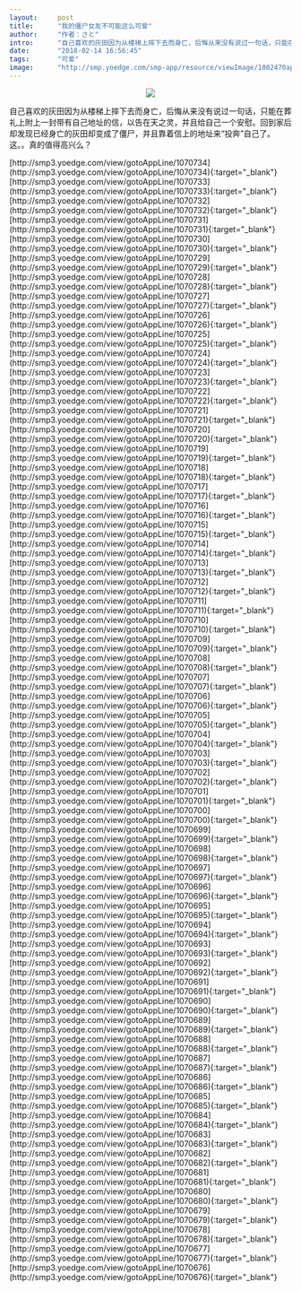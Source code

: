 ```yaml
---
layout:     post
title:      "我的僵尸女友不可能这么可爱"
author:     "作者：さと"
intro:      "自己喜欢的灰田因为从楼梯上摔下去而身亡，后悔从来没有说过一句话，只能在葬礼上附上一封带有自己地址的信，以告在天之灵，并且给自己一个安慰。回到家后却发现已经身亡的灰田却变成了僵尸，并且靠着信上的地址来“投奔”自己了。这。。真的值得高兴么？"
date:       "2018-02-14 16:56:45"
tags:       "可爱"
image:      "http://smp.yoedge.com/smp-app/resource/viewImage/1002470appline.png"
---
```

<div style="text-align: center">
<p><img src="http://smp.yoedge.com/smp-app/resource/viewImage/1002470appline.png"/></p>
</div>
<p class="post-meta">
<span>自己喜欢的灰田因为从楼梯上摔下去而身亡，后悔从来没有说过一句话，只能在葬礼上附上一封带有自己地址的信，以告在天之灵，并且给自己一个安慰。回到家后却发现已经身亡的灰田却变成了僵尸，并且靠着信上的地址来“投奔”自己了。这。。真的值得高兴么？</span>
</p>
[http://smp3.yoedge.com/view/gotoAppLine/1070734](http://smp3.yoedge.com/view/gotoAppLine/1070734){:target="_blank"}
[http://smp3.yoedge.com/view/gotoAppLine/1070733](http://smp3.yoedge.com/view/gotoAppLine/1070733){:target="_blank"}
[http://smp3.yoedge.com/view/gotoAppLine/1070732](http://smp3.yoedge.com/view/gotoAppLine/1070732){:target="_blank"}
[http://smp3.yoedge.com/view/gotoAppLine/1070731](http://smp3.yoedge.com/view/gotoAppLine/1070731){:target="_blank"}
[http://smp3.yoedge.com/view/gotoAppLine/1070730](http://smp3.yoedge.com/view/gotoAppLine/1070730){:target="_blank"}
[http://smp3.yoedge.com/view/gotoAppLine/1070729](http://smp3.yoedge.com/view/gotoAppLine/1070729){:target="_blank"}
[http://smp3.yoedge.com/view/gotoAppLine/1070728](http://smp3.yoedge.com/view/gotoAppLine/1070728){:target="_blank"}
[http://smp3.yoedge.com/view/gotoAppLine/1070727](http://smp3.yoedge.com/view/gotoAppLine/1070727){:target="_blank"}
[http://smp3.yoedge.com/view/gotoAppLine/1070726](http://smp3.yoedge.com/view/gotoAppLine/1070726){:target="_blank"}
[http://smp3.yoedge.com/view/gotoAppLine/1070725](http://smp3.yoedge.com/view/gotoAppLine/1070725){:target="_blank"}
[http://smp3.yoedge.com/view/gotoAppLine/1070724](http://smp3.yoedge.com/view/gotoAppLine/1070724){:target="_blank"}
[http://smp3.yoedge.com/view/gotoAppLine/1070723](http://smp3.yoedge.com/view/gotoAppLine/1070723){:target="_blank"}
[http://smp3.yoedge.com/view/gotoAppLine/1070722](http://smp3.yoedge.com/view/gotoAppLine/1070722){:target="_blank"}
[http://smp3.yoedge.com/view/gotoAppLine/1070721](http://smp3.yoedge.com/view/gotoAppLine/1070721){:target="_blank"}
[http://smp3.yoedge.com/view/gotoAppLine/1070720](http://smp3.yoedge.com/view/gotoAppLine/1070720){:target="_blank"}
[http://smp3.yoedge.com/view/gotoAppLine/1070719](http://smp3.yoedge.com/view/gotoAppLine/1070719){:target="_blank"}
[http://smp3.yoedge.com/view/gotoAppLine/1070718](http://smp3.yoedge.com/view/gotoAppLine/1070718){:target="_blank"}
[http://smp3.yoedge.com/view/gotoAppLine/1070717](http://smp3.yoedge.com/view/gotoAppLine/1070717){:target="_blank"}
[http://smp3.yoedge.com/view/gotoAppLine/1070716](http://smp3.yoedge.com/view/gotoAppLine/1070716){:target="_blank"}
[http://smp3.yoedge.com/view/gotoAppLine/1070715](http://smp3.yoedge.com/view/gotoAppLine/1070715){:target="_blank"}
[http://smp3.yoedge.com/view/gotoAppLine/1070714](http://smp3.yoedge.com/view/gotoAppLine/1070714){:target="_blank"}
[http://smp3.yoedge.com/view/gotoAppLine/1070713](http://smp3.yoedge.com/view/gotoAppLine/1070713){:target="_blank"}
[http://smp3.yoedge.com/view/gotoAppLine/1070712](http://smp3.yoedge.com/view/gotoAppLine/1070712){:target="_blank"}
[http://smp3.yoedge.com/view/gotoAppLine/1070711](http://smp3.yoedge.com/view/gotoAppLine/1070711){:target="_blank"}
[http://smp3.yoedge.com/view/gotoAppLine/1070710](http://smp3.yoedge.com/view/gotoAppLine/1070710){:target="_blank"}
[http://smp3.yoedge.com/view/gotoAppLine/1070709](http://smp3.yoedge.com/view/gotoAppLine/1070709){:target="_blank"}
[http://smp3.yoedge.com/view/gotoAppLine/1070708](http://smp3.yoedge.com/view/gotoAppLine/1070708){:target="_blank"}
[http://smp3.yoedge.com/view/gotoAppLine/1070707](http://smp3.yoedge.com/view/gotoAppLine/1070707){:target="_blank"}
[http://smp3.yoedge.com/view/gotoAppLine/1070706](http://smp3.yoedge.com/view/gotoAppLine/1070706){:target="_blank"}
[http://smp3.yoedge.com/view/gotoAppLine/1070705](http://smp3.yoedge.com/view/gotoAppLine/1070705){:target="_blank"}
[http://smp3.yoedge.com/view/gotoAppLine/1070704](http://smp3.yoedge.com/view/gotoAppLine/1070704){:target="_blank"}
[http://smp3.yoedge.com/view/gotoAppLine/1070703](http://smp3.yoedge.com/view/gotoAppLine/1070703){:target="_blank"}
[http://smp3.yoedge.com/view/gotoAppLine/1070702](http://smp3.yoedge.com/view/gotoAppLine/1070702){:target="_blank"}
[http://smp3.yoedge.com/view/gotoAppLine/1070701](http://smp3.yoedge.com/view/gotoAppLine/1070701){:target="_blank"}
[http://smp3.yoedge.com/view/gotoAppLine/1070700](http://smp3.yoedge.com/view/gotoAppLine/1070700){:target="_blank"}
[http://smp3.yoedge.com/view/gotoAppLine/1070699](http://smp3.yoedge.com/view/gotoAppLine/1070699){:target="_blank"}
[http://smp3.yoedge.com/view/gotoAppLine/1070698](http://smp3.yoedge.com/view/gotoAppLine/1070698){:target="_blank"}
[http://smp3.yoedge.com/view/gotoAppLine/1070697](http://smp3.yoedge.com/view/gotoAppLine/1070697){:target="_blank"}
[http://smp3.yoedge.com/view/gotoAppLine/1070696](http://smp3.yoedge.com/view/gotoAppLine/1070696){:target="_blank"}
[http://smp3.yoedge.com/view/gotoAppLine/1070695](http://smp3.yoedge.com/view/gotoAppLine/1070695){:target="_blank"}
[http://smp3.yoedge.com/view/gotoAppLine/1070694](http://smp3.yoedge.com/view/gotoAppLine/1070694){:target="_blank"}
[http://smp3.yoedge.com/view/gotoAppLine/1070693](http://smp3.yoedge.com/view/gotoAppLine/1070693){:target="_blank"}
[http://smp3.yoedge.com/view/gotoAppLine/1070692](http://smp3.yoedge.com/view/gotoAppLine/1070692){:target="_blank"}
[http://smp3.yoedge.com/view/gotoAppLine/1070691](http://smp3.yoedge.com/view/gotoAppLine/1070691){:target="_blank"}
[http://smp3.yoedge.com/view/gotoAppLine/1070690](http://smp3.yoedge.com/view/gotoAppLine/1070690){:target="_blank"}
[http://smp3.yoedge.com/view/gotoAppLine/1070689](http://smp3.yoedge.com/view/gotoAppLine/1070689){:target="_blank"}
[http://smp3.yoedge.com/view/gotoAppLine/1070688](http://smp3.yoedge.com/view/gotoAppLine/1070688){:target="_blank"}
[http://smp3.yoedge.com/view/gotoAppLine/1070687](http://smp3.yoedge.com/view/gotoAppLine/1070687){:target="_blank"}
[http://smp3.yoedge.com/view/gotoAppLine/1070686](http://smp3.yoedge.com/view/gotoAppLine/1070686){:target="_blank"}
[http://smp3.yoedge.com/view/gotoAppLine/1070685](http://smp3.yoedge.com/view/gotoAppLine/1070685){:target="_blank"}
[http://smp3.yoedge.com/view/gotoAppLine/1070684](http://smp3.yoedge.com/view/gotoAppLine/1070684){:target="_blank"}
[http://smp3.yoedge.com/view/gotoAppLine/1070683](http://smp3.yoedge.com/view/gotoAppLine/1070683){:target="_blank"}
[http://smp3.yoedge.com/view/gotoAppLine/1070682](http://smp3.yoedge.com/view/gotoAppLine/1070682){:target="_blank"}
[http://smp3.yoedge.com/view/gotoAppLine/1070681](http://smp3.yoedge.com/view/gotoAppLine/1070681){:target="_blank"}
[http://smp3.yoedge.com/view/gotoAppLine/1070680](http://smp3.yoedge.com/view/gotoAppLine/1070680){:target="_blank"}
[http://smp3.yoedge.com/view/gotoAppLine/1070679](http://smp3.yoedge.com/view/gotoAppLine/1070679){:target="_blank"}
[http://smp3.yoedge.com/view/gotoAppLine/1070678](http://smp3.yoedge.com/view/gotoAppLine/1070678){:target="_blank"}
[http://smp3.yoedge.com/view/gotoAppLine/1070677](http://smp3.yoedge.com/view/gotoAppLine/1070677){:target="_blank"}
[http://smp3.yoedge.com/view/gotoAppLine/1070676](http://smp3.yoedge.com/view/gotoAppLine/1070676){:target="_blank"}


